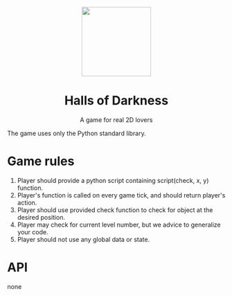 
<p align="center">
  <img src="https://github.com/P1trusHka/The-Sound/blob/main/Logo2.0.png"  height="160" width="160" />
</p>
<h1 align="center">Halls of Darkness</h1></li>
<p align="center"> A game for real 2D lovers </p>

The game uses only the Python standard library. 

# Game rules
1. Player should provide a python script containing script(check, x, y) function.
2. Player's function is called on every game tick, and should return player's action.
3. Player should use provided check function to check for object at the desired position.
4. Player may check for current level number, but we advice to generalize your code.
5. Player should not use any global data or state.
 # API
 none
